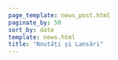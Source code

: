 ```yaml
---
page_template: news_post.html
paginate_by: 50
sort_by: date
template: news.html
title: "Noutăți și Lansări"
---
```

